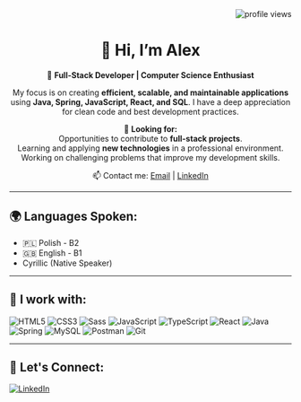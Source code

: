 <!-- SEO Optimization -->
<meta name="description" content="Alexander Trukhanovich - Full-Stack Developer | Java, Spring, JavaScript, React, SQL | Passionate about building scalable and efficient applications">
<meta name="keywords" content="Full-Stack Developer, Java, Spring, JavaScript, React, SQL, Backend Developer, Software Engineer, Problem-Solving, Open to Work">
<meta name="author" content="Alexander Trukhanovich">

<div align="right">
        <img src="https://komarev.com/ghpvc/?username=terentii&style=flat-square&color=red" alt="profile views"/>
</div>
<div align="center">

# 👋 Hi, I’m Alex

🚀 **Full-Stack Developer | Computer Science Enthusiast**

My focus is on creating **efficient, scalable, and maintainable applications** using **Java, Spring, JavaScript, React, and SQL**. I have a deep appreciation for clean code and best development practices.

🎯 **Looking for:**
<br>Opportunities to contribute to **full-stack projects**.
<br>Learning and applying **new technologies** in a professional environment.
<br>Working on challenging problems that improve my development skills.

📫 Contact me: [Email](mailto:alextrukhanovich034@gmail.com) | [LinkedIn](https://www.linkedin.com/in/terentii/)

---

</div>

## 🌍 Languages Spoken:

- 🇵🇱 Polish - B2
- 🇬🇧 English - B1
- Cyrillic (Native Speaker)

---

## 🔧 I work with:

![HTML5](https://img.shields.io/badge/HTML5-%23E34F26.svg?style=flat&logo=html5&logoColor=white)
![CSS3](https://img.shields.io/badge/CSS3-%231572B6.svg?style=flat&logo=css3&logoColor=white)
![Sass](https://img.shields.io/badge/Sass-%23CC6699.svg?style=flat&logo=sass&logoColor=white)
![JavaScript](https://img.shields.io/badge/JavaScript-%23F7DF1E.svg?style=flat&logo=javascript&logoColor=black)
![TypeScript](https://img.shields.io/badge/TypeScript-%23007ACC.svg?style=flat&logo=typescript&logoColor=white)
![React](https://img.shields.io/badge/React-%2361DAFB.svg?style=flat&logo=react&logoColor=black)
![Java](https://img.shields.io/badge/Java-%23ED8B00.svg?style=flat&logo=java&logoColor=white)
![Spring](https://img.shields.io/badge/Spring-%236DB33F.svg?style=flat&logo=spring&logoColor=white)
![MySQL](https://img.shields.io/badge/MySQL-%234479A1.svg?style=flat&logo=mysql&logoColor=white)
![Postman](https://img.shields.io/badge/Postman-%23FF6C37.svg?style=flat&logo=postman&logoColor=white)
![Git](https://img.shields.io/badge/Git-%23F05032.svg?style=flat&logo=git&logoColor=white)

---

## 🤝 Let's Connect:
[![LinkedIn](https://img.shields.io/badge/LinkedIn-%230077B5.svg?style=flat&logo=linkedin&logoColor=white)](https://www.linkedin.com/in/terentii/)
